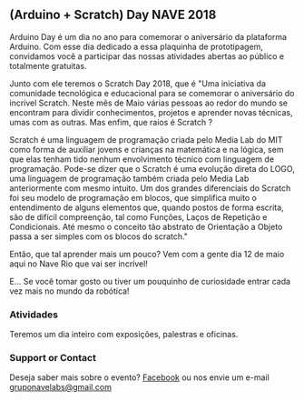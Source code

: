 ## (Arduino + Scratch) Day NAVE 2018

Arduino Day é um dia no ano para comemorar o aniversário da plataforma Arduino. Com esse dia dedicado a essa plaquinha de prototipagem, convidamos você a participar das nossas atividades abertas ao público e totalmente gratuitas.

Junto com ele teremos o Scratch Day 2018, que é "Uma iniciativa da comunidade tecnológica e educacional para se comemorar o aniversário do incrível Scratch. Neste mês de Maio várias pessoas ao redor do mundo se encontram para dividir conhecimentos, projetos e aprender novas técnicas, umas com as outras. Mas enfim, que raios é Scratch ?

Scratch é uma linguagem de programação criada pelo Media Lab do MIT como forma de auxiliar jovens e crianças na matemática e na lógica, sem que elas tenham tido nenhum envolvimento técnico com linguagem de programação. Pode-se dizer que o Scratch é uma evolução direta do LOGO, uma linguagem de programação também criada pelo Media Lab anteriormente com mesmo intuito. Um dos grandes diferenciais do Scratch foi seu modelo de programação em blocos, que simplifica muito o entendimento de alguns elementos que, quando postos de forma escrita, são de difícil compreenção, tal como Funções, Laços de Repetição e Condicionais. Até mesmo o conceito tão abstrato de Orientação a Objeto passa a ser simples com os blocos do scratch."

Então, que tal aprender mais um pouco? Vem com a gente dia 12 de maio aqui no Nave Rio que vai ser incrível!

E... Se você tomar gosto ou tiver um pouquinho de curiosidade entrar cada vez mais no mundo da robótica!

### Atividades

Teremos um dia inteiro com exposições, palestras e oficinas.


### Support or Contact

Deseja saber mais sobre o evento? [Facebook](https://www.facebook.com/events/102753327253137/) ou nos envie um e-mail gruponavelabs@gmail.com
